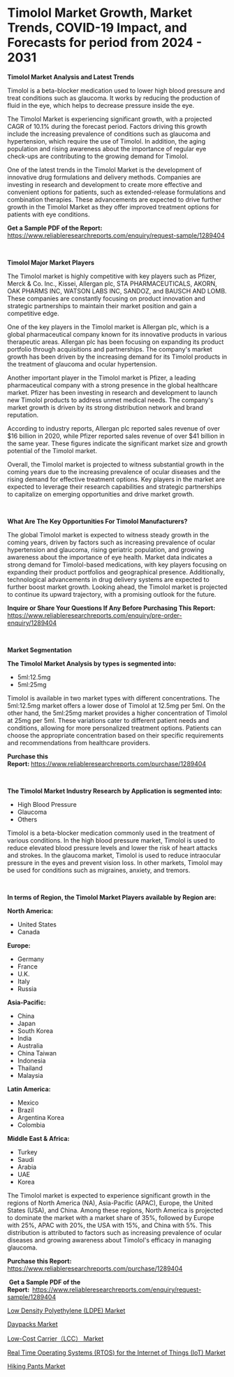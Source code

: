 <p><h1>Timolol Market Growth, Market Trends, COVID-19 Impact, and Forecasts for period from 2024 - 2031</h1></p><p><strong>Timolol Market Analysis and Latest Trends</strong></p>
<p><p>Timolol is a beta-blocker medication used to lower high blood pressure and treat conditions such as glaucoma. It works by reducing the production of fluid in the eye, which helps to decrease pressure inside the eye.</p><p>The Timolol Market is experiencing significant growth, with a projected CAGR of 10.1% during the forecast period. Factors driving this growth include the increasing prevalence of conditions such as glaucoma and hypertension, which require the use of Timolol. In addition, the aging population and rising awareness about the importance of regular eye check-ups are contributing to the growing demand for Timolol.</p><p>One of the latest trends in the Timolol Market is the development of innovative drug formulations and delivery methods. Companies are investing in research and development to create more effective and convenient options for patients, such as extended-release formulations and combination therapies. These advancements are expected to drive further growth in the Timolol Market as they offer improved treatment options for patients with eye conditions.</p></p>
<p><strong>Get a Sample PDF of the Report:&nbsp;</strong> <a href="https://www.reliableresearchreports.com/enquiry/request-sample/1289404">https://www.reliableresearchreports.com/enquiry/request-sample/1289404</a></p>
<p>&nbsp;</p>
<p><strong>Timolol Major Market Players</strong></p>
<p><p>The Timolol market is highly competitive with key players such as Pfizer, Merck & Co. Inc., Kissei, Allergan plc, STA PHARMACEUTICALS, AKORN, OAK PHARMS INC, WATSON LABS INC, SANDOZ, and BAUSCH AND LOMB. These companies are constantly focusing on product innovation and strategic partnerships to maintain their market position and gain a competitive edge.</p><p>One of the key players in the Timolol market is Allergan plc, which is a global pharmaceutical company known for its innovative products in various therapeutic areas. Allergan plc has been focusing on expanding its product portfolio through acquisitions and partnerships. The company's market growth has been driven by the increasing demand for its Timolol products in the treatment of glaucoma and ocular hypertension.</p><p>Another important player in the Timolol market is Pfizer, a leading pharmaceutical company with a strong presence in the global healthcare market. Pfizer has been investing in research and development to launch new Timolol products to address unmet medical needs. The company's market growth is driven by its strong distribution network and brand reputation.</p><p>According to industry reports, Allergan plc reported sales revenue of over $16 billion in 2020, while Pfizer reported sales revenue of over $41 billion in the same year. These figures indicate the significant market size and growth potential of the Timolol market.</p><p>Overall, the Timolol market is projected to witness substantial growth in the coming years due to the increasing prevalence of ocular diseases and the rising demand for effective treatment options. Key players in the market are expected to leverage their research capabilities and strategic partnerships to capitalize on emerging opportunities and drive market growth.</p></p>
<p>&nbsp;</p>
<p><strong>What Are The Key Opportunities For Timolol Manufacturers?</strong></p>
<p><p>The global Timolol market is expected to witness steady growth in the coming years, driven by factors such as increasing prevalence of ocular hypertension and glaucoma, rising geriatric population, and growing awareness about the importance of eye health. Market data indicates a strong demand for Timolol-based medications, with key players focusing on expanding their product portfolios and geographical presence. Additionally, technological advancements in drug delivery systems are expected to further boost market growth. Looking ahead, the Timolol market is projected to continue its upward trajectory, with a promising outlook for the future.</p></p>
<p><strong>Inquire or Share Your Questions If Any Before Purchasing This Report:</strong> <a href="https://www.reliableresearchreports.com/enquiry/pre-order-enquiry/1289404">https://www.reliableresearchreports.com/enquiry/pre-order-enquiry/1289404</a></p>
<p>&nbsp;</p>
<p><strong>Market Segmentation</strong></p>
<p><strong>The Timolol Market Analysis by types is segmented into:</strong></p>
<p><ul><li>5ml:12.5mg</li><li>5ml:25mg</li></ul></p>
<p><p>Timolol is available in two market types with different concentrations. The 5ml:12.5mg market offers a lower dose of Timolol at 12.5mg per 5ml. On the other hand, the 5ml:25mg market provides a higher concentration of Timolol at 25mg per 5ml. These variations cater to different patient needs and conditions, allowing for more personalized treatment options. Patients can choose the appropriate concentration based on their specific requirements and recommendations from healthcare providers.</p></p>
<p><strong>Purchase this Report:&nbsp;</strong><a href="https://www.reliableresearchreports.com/purchase/1289404">https://www.reliableresearchreports.com/purchase/1289404</a></p>
<p>&nbsp;</p>
<p><strong>The Timolol Market Industry Research by Application is segmented into:</strong></p>
<p><ul><li>High Blood Pressure</li><li>Glaucoma</li><li>Others</li></ul></p>
<p><p>Timolol is a beta-blocker medication commonly used in the treatment of various conditions. In the high blood pressure market, Timolol is used to reduce elevated blood pressure levels and lower the risk of heart attacks and strokes. In the glaucoma market, Timolol is used to reduce intraocular pressure in the eyes and prevent vision loss. In other markets, Timolol may be used for conditions such as migraines, anxiety, and tremors.</p></p>
<p>&nbsp;</p>
<p><strong>In terms of Region, the Timolol Market Players available by Region are:</strong></p>
<p>
    <p> <strong> North America: </strong>
        <ul>
            <li>United States</li>
            <li>Canada</li>
        </ul>
        </p> 
    <p> <strong> Europe: </strong>
        <ul>
            <li>Germany</li>
            <li>France</li>
            <li>U.K.</li>
            <li>Italy</li>
            <li>Russia</li>
        </ul>
        </p> 
    <p> <strong> Asia-Pacific: </strong>
        <ul>
            <li>China</li>
            <li>Japan</li>
            <li>South Korea</li>
            <li>India</li>
            <li>Australia</li>
            <li>China Taiwan</li>
            <li>Indonesia</li>
            <li>Thailand</li>
            <li>Malaysia</li>
        </ul>
        </p> 
    <p> <strong> Latin America: </strong>
        <ul>
            <li>Mexico</li>
            <li>Brazil</li>
            <li>Argentina Korea</li>
            <li>Colombia</li>
        </ul>
        </p> 
    <p> <strong> Middle East & Africa: </strong>
        <ul>
            <li>Turkey</li>
            <li>Saudi</li>
            <li>Arabia</li>
            <li>UAE</li>
            <li>Korea</li>
        </ul>
    </p>
    </p>
<p><p>The Timolol market is expected to experience significant growth in the regions of North America (NA), Asia-Pacific (APAC), Europe, the United States (USA), and China. Among these regions, North America is projected to dominate the market with a market share of 35%, followed by Europe with 25%, APAC with 20%, the USA with 15%, and China with 5%. This distribution is attributed to factors such as increasing prevalence of ocular diseases and growing awareness about Timolol's efficacy in managing glaucoma.</p></p>
<p><strong>Purchase this Report: </strong><a href="https://www.reliableresearchreports.com/purchase/1289404">https://www.reliableresearchreports.com/purchase/1289404</a></p>
<p>&nbsp;<strong>Get a Sample PDF of the Report:&nbsp;&nbsp;</strong><a href="https://www.reliableresearchreports.com/enquiry/request-sample/1289404">https://www.reliableresearchreports.com/enquiry/request-sample/1289404</a></p>
<p><strong></strong></p>
<p><p><a href="https://skillful-vermicelli-b89.notion.site/Low-Density-Polyethylene-LDPE-Market-Size-and-Examines-its-Market-Scope-with-a-Primary-Focus-on--99e14ce11b6545279ec8d78997ca08df">Low Density Polyethylene (LDPE) Market</a></p><p><a href="https://view.publitas.com/reportprime-1/daypacks-market-with-the-goal-of-estimating-the-market-size-and-future-growth-potential-of-various-market-segments-based-on-component-applications-end-user-and-region/">Daypacks Market</a></p><p><a href="https://simplistic-meeting-7ee.notion.site/Low-Cost-Carrier-LCC-Market-Offer-Valuable-Insights-into-Market-Size-Market-Share-Market-Trends--5da2e2bf7c3e4c98bbab08ed06a9eb8d">Low-Cost Carrier（LCC） Market</a></p><p><a href="https://eight-handstand-8fb.notion.site/Real-Time-Operating-Systems-RTOS-for-the-Internet-of-Things-IoT-Market-Research-Report-Unlocks-A-df394759bea34a76b153ddd3184a1962">Real Time Operating Systems (RTOS) for the Internet of Things (IoT) Market</a></p><p><a href="https://view.publitas.com/reportprime-1/hiking-pants-market-research-report-provides-thorough-industry-overview-which-offers-an-in-depth-analysis-of-product-trends-and-new-market-divisions/">Hiking Pants Market</a></p></p>